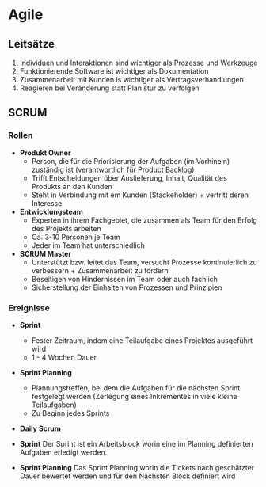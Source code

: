 # Agile
## Leitsätze
1. Individuen und Interaktionen sind wichtiger als Prozesse und Werkzeuge
2. Funktionierende Software ist wichtiger als Dokumentation
3. Zusammenarbeit mit Kunden is wichtiger als Vertragsverhandlungen
4. Reagieren bei Veränderung statt Plan stur zu verfolgen

## SCRUM
### Rollen
- **Produkt Owner**
	- Person, die für die Priorisierung der Aufgaben (im Vorhinein) zuständig ist (verantwortlich für Product Backlog)
	- Trifft Entscheidungen über Auslieferung, Inhalt, Qualität des Produkts an den Kunden
	- Steht in Verbindung mit em Kunden (Stackeholder) + vertritt deren Interesse
- **Entwicklungsteam**
	- Experten in ihrem Fachgebiet, die zusammen als Team für den Erfolg des Projekts arbeiten
	- Ca. 3-10 Personen je Team
	- Jeder im Team hat unterschiedlich
- **SCRUM Master**
	- Unterstützt bzw. leitet das Team, versucht Prozesse kontinuierlich zu verbessern + Zusammenarbeit zu fördern
	- Beseitigen von Hindernissen im Team oder auch fachlich
	- Sicherstellung der Einhalten von Prozessen und Prinzipien 
### Ereignisse
- **Sprint**
	- Fester Zeitraum, indem eine Teilaufgabe eines Projektes ausgeführt wird
	- 1 - 4 Wochen Dauer
- **Sprint Planning**
	- Plannungstreffen, bei dem die Aufgaben für die nächsten Sprint festgelegt werden (Zerlegung eines Inkrementes in viele kleine Teilaufgaben)
	- Zu Beginn jedes Sprints
- **Daily Scrum**

- **Sprint**
  Der Sprint ist ein Arbeitsblock worin eine im Planning definierten Aufgaben erledigt werden. 
- **Sprint Planning**
  Das Sprint Planning worin die Tickets nach geschätzter Dauer bewertet werden und für den Nächsten Block definiert wird